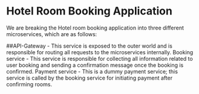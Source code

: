 # Hotel Room Booking Application
We are breaking the Hotel room booking application into three different microservices, which are as follows:

##API-Gateway - This service is exposed to the outer world and is responsible for routing all requests to the microservices internally.
Booking service - This service is responsible for collecting all information related to user booking and sending a confirmation message once the booking is confirmed.
Payment service - This is a dummy payment service; this service is called by the booking service for initiating payment after confirming rooms.
